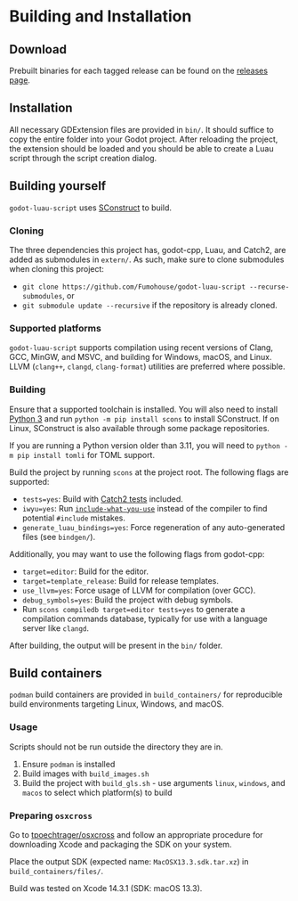 # Building and Installation

## Download

Prebuilt binaries for each tagged release can be found on the [releases page](https://codeberg.org/ksk/godot-luau-script/releases).

## Installation

All necessary GDExtension files are provided in `bin/`. It should suffice to
copy the entire folder into your Godot project. After reloading the project, the
extension should be loaded and you should be able to create a Luau script
through the script creation dialog.

## Building yourself

`godot-luau-script` uses [SConstruct](https://scons.org/) to build.

### Cloning

The three dependencies this project has, godot-cpp, Luau, and Catch2, are added
as submodules in `extern/`. As such, make sure to clone submodules when cloning
this project:

- `git clone https://github.com/Fumohouse/godot-luau-script --recurse-submodules`, or
- `git submodule update --recursive` if the repository is already cloned.

### Supported platforms

`godot-luau-script` supports compilation using recent versions of Clang, GCC,
MinGW, and MSVC, and building for Windows, macOS, and Linux. LLVM (`clang++`,
`clangd`, `clang-format`) utilities are preferred where possible.

### Building

Ensure that a supported toolchain is installed. You will also need to install
[Python 3](https://www.python.org/) and run `python -m pip install scons` to
install SConstruct. If on Linux, SConstruct is also available through some
package repositories.

If you are running a Python version older than 3.11, you will need to
`python -m pip install tomli` for TOML support.

Build the project by running `scons` at the project root. The following flags
are supported:

- `tests=yes`: Build with [Catch2 tests](../development/tests.md) included.
- `iwyu=yes`: Run [`include-what-you-use`](https://github.com/include-what-you-use/include-what-you-use)
  instead of the compiler to find potential `#include` mistakes.
- `generate_luau_bindings=yes`: Force regeneration of any auto-generated files
  (see `bindgen/`).

Additionally, you may want to use the following flags from godot-cpp:

- `target=editor`: Build for the editor.
- `target=template_release`: Build for release templates.
- `use_llvm=yes`: Force usage of LLVM for compilation (over GCC).
- `debug_symbols=yes`: Build the project with debug symbols.
- Run `scons compiledb target=editor tests=yes` to generate a compilation
  commands database, typically for use with a language server like `clangd`.

After building, the output will be present in the `bin/` folder.

## Build containers

`podman` build containers are provided in `build_containers/` for reproducible
build environments targeting Linux, Windows, and macOS.

### Usage

Scripts should not be run outside the directory they are in.

1. Ensure `podman` is installed
2. Build images with `build_images.sh`
3. Build the project with `build_gls.sh` - use arguments `linux`, `windows`, and
   `macos` to select which platform(s) to build

### Preparing `osxcross`

Go to [tpoechtrager/osxcross](https://github.com/tpoechtrager/osxcross/tree/master)
and follow an appropriate procedure for downloading Xcode and packaging the SDK
on your system.

Place the output SDK (expected name: `MacOSX13.3.sdk.tar.xz`) in
`build_containers/files/`.

Build was tested on Xcode 14.3.1 (SDK: macOS 13.3).

